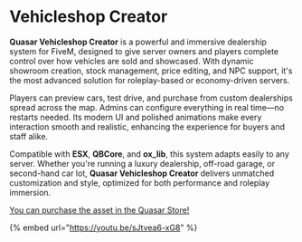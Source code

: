 # Vehicleshop Creator

**Quasar Vehicleshop Creator** is a powerful and immersive dealership system for FiveM, designed to give server owners and players complete control over how vehicles are sold and showcased. With dynamic showroom creation, stock management, price editing, and NPC support, it's the most advanced solution for roleplay-based or economy-driven servers.

Players can preview cars, test drive, and purchase from custom dealerships spread across the map. Admins can configure everything in real time—no restarts needed. Its modern UI and polished animations make every interaction smooth and realistic, enhancing the experience for buyers and staff alike.

Compatible with **ESX**, **QBCore**, and **ox\_lib**, this system adapts easily to any server. Whether you're running a luxury dealership, off-road garage, or second-hand car lot, **Quasar Vehicleshop Creator** delivers unmatched customization and style, optimized for both performance and roleplay immersion.

[You can purchase the asset in the Quasar Store!](https://www.quasar-store.com/scripts/vehicleshop)

{% embed url="https://youtu.be/sJtvea6-xG8" %}
